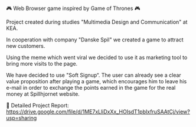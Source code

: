 🎮 Web Browser game inspired by Game of Thrones 🎮

Project created during studies "Multimedia Design and Communication" at KEA.

In cooperation with company "Danske Spil" we created a game to attract new customers.

Using the meme which went viral we decided to use it as marketing tool to bring more visits to the page.

We have decided to use "Soft Signup“. The user can already see a clear value proposition after playing a game, which encourages
him to leave his e-mail in order to exchange the points earned in the game for the real money at Spillhjornet website.

📄 Detailed Project Report:
https://drive.google.com/file/d/1ME7xLliDxXx_HOIsdT1pbIxfruSAAtCj/view?usp=sharing
